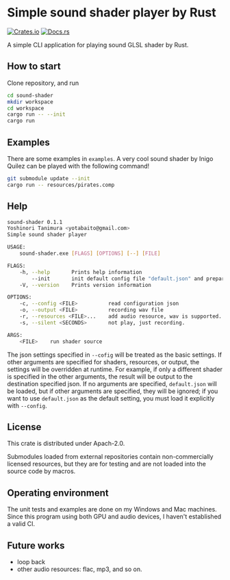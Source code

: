 # Simple sound shader player by Rust

[![Crates.io](https://img.shields.io/crates/v/sound-shader.svg)](https://crates.io/crates/sound-shader) [![Docs.rs](https://docs.rs/sound-shader/badge.svg)](https://docs.rs/sound-shader)

A simple CLI application for playing sound GLSL shader by Rust.

## How to start

Clone repository, and run

```bash
cd sound-shader
mkdir workspace
cd workspace
cargo run -- --init
cargo run
```

## Examples

There are some examples in `examples`. A very cool sound shader by Inigo Quilez can be played with the following command!

```bash
git submodule update --init
cargo run -- resources/pirates.comp
```

## Help

```bash
sound-shader 0.1.1
Yoshinori Tanimura <yotabaito@gmail.com>
Simple sound shader player

USAGE:
    sound-shader.exe [FLAGS] [OPTIONS] [--] [FILE]

FLAGS:
    -h, --help       Prints help information
        --init       init default config file "default.json" and prepare sample shader source "sample.comp"
    -V, --version    Prints version information

OPTIONS:
    -c, --config <FILE>          read configuration json
    -o, --output <FILE>          recording wav file
    -r, --resources <FILE>...    add audio resource, wav is supported.
    -s, --silent <SECONDS>       not play, just recording.

ARGS:
    <FILE>    run shader source
```

The json settings specified in `--cofig` will be treated as the basic settings.
If other arguments are specified for shaders, resources, or output, the settings will be overridden at runtime.
For example, if only a different shader is specified in the other arguments, the result will be output to the destination specified json.
If no arguments are specified, `default.json` will be loaded, but if other arguments are specified, they will be ignored;
if you want to use `default.json` as the default setting, you must load it explicitly with `--config`.

## License

This crate is distributed under Apach-2.0.

Submodules loaded from external repositories contain non-commercially licensed resources,
but they are for testing and are not loaded into the source code by macros.

## Operating environment

The unit tests and examples are done on my Windows and Mac machines.
Since this program using both GPU and audio devices, I haven't established a valid CI.

## Future works

- loop back
- other audio resources: flac, mp3, and so on.
